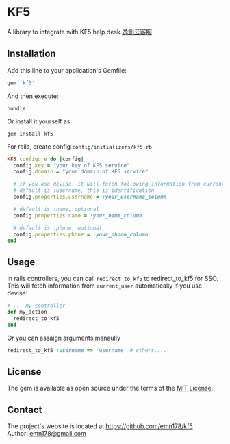 # KF5

A library to integrate with KF5 help desk.[逸創云客服](http://www.kf5.com/)

## Installation

Add this line to your application's Gemfile:

```ruby
gem 'kf5'
```

And then execute:

    bundle

Or install it yourself as:

    gem install kf5

For rails, create config `config/initializers/kf5.rb`
```ruby
KF5.configure do |config|
  config.key = "your key of KF5 service"
  config.domain = "your domain of KF5 service"

  # if you use devise, it will fetch following information from current_user if exsit
  # default is :username, this is identification
  config.properties.username = :your_username_column

  # default is :name, optional
  config.properties.name = :your_name_column

  # default is :phone, optional
  config.properties.phone = :your_phone_column
end
```

## Usage

In rails controllers, you can call `redirect_to_kf5` to redirect_to_kf5 for SSO. This will fetch information from `current_user` automatically if you use devise:
```ruby
# ... my controller
def my_action
  redirect_to_kf5
end
```
Or you can assaign arguments manaully
```ruby
redirect_to_kf5 :username => 'username' # others....
```

## License

The gem is available as open source under the terms of the [MIT License](http://opensource.org/licenses/MIT).

## Contact
The project's website is located at https://github.com/emn178/kf5  
Author: emn178@gmail.com
